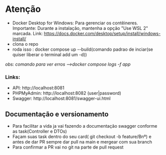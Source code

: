 # Atenção

- Docker Desktop for Windows: Para gerenciar os contêineres. Importante: Durante a instalação, mantenha a opção "Use WSL 2" marcada. Link: https://docs.docker.com/desktop/setup/install/windows-install/
- clona o repo
- roda isso : docker compose up --build(comando padrao de inciar(se quiser liberar o terminal add um -d))

*obs: comando para ver erros -->docker compose logs -f app*

### Links:

- API: http://localhost:8081
- PHPMyAdmin: http://localhost:8082 (user|password)
- Swagger: http://localhost:8081/swagger-ui.html

## Documentação e versionamento
- Para facilitar a vida ja vai fazendo a documentação swagger conforme as task(Controller e DTOs)
- Façam suas task dentro do seu card( git checkout -b feature/Bnº) e antes de dar PR sempre dar pull na main e mergear com sua branch
- Para confirmar a PR vai no git na parte de pull request
